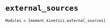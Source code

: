 `external_sources`
==================

```@autodocs
Modules = [moment_kinetics.external_sources]
```

